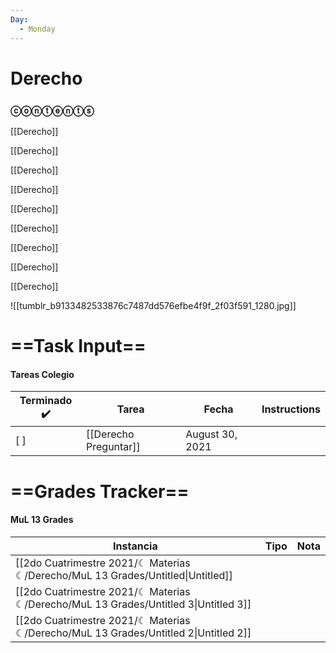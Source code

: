 ```yaml
---
Day:
  - Monday
---
```

  

# Derecho

### ⓒⓞⓝⓣⓔⓝⓣⓢ

[[Derecho]]

[[Derecho]]

[[Derecho]]

[[Derecho]]

[[Derecho]]

[[Derecho]]

[[Derecho]]

[[Derecho]]

[[Derecho]]

![[tumblr_b9133482533876c7487dd576efbe4f9f_2f03f591_1280.jpg]]

  

# ==Task Input==

#### Tareas Colegio

|Terminado ✔️|Tarea|Fecha|Instructions|
|---|---|---|---|
|[ ]|[[Derecho Preguntar]]|August 30, 2021||

  
  

  

# ==Grades Tracker==

#### MuL 13 Grades

|Instancia|Tipo|Nota|
|---|---|---|
|[[2do Cuatrimestre 2021/☾ Materias ☾/Derecho/MuL 13 Grades/Untitled\|Untitled]]|||
|[[2do Cuatrimestre 2021/☾ Materias ☾/Derecho/MuL 13 Grades/Untitled 3\|Untitled 3]]|||
|[[2do Cuatrimestre 2021/☾ Materias ☾/Derecho/MuL 13 Grades/Untitled 2\|Untitled 2]]|||